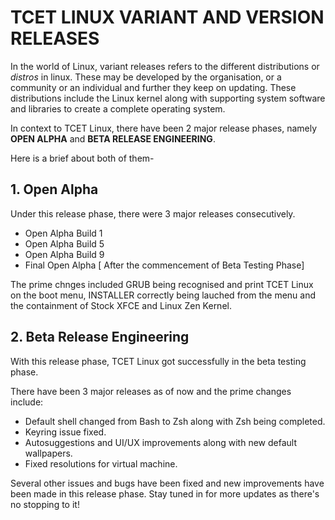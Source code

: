 # TCET LINUX VARIANT AND VERSION RELEASES
In the world of Linux, variant releases refers to the different distributions or *distros* in linux. These may be developed by the organisation, or a community or an individual and further they keep on updating. These distributions include the Linux kernel along with supporting system software and libraries to create a complete operating system.

In context to TCET Linux, there have been 2 major release phases, namely **OPEN ALPHA** and **BETA RELEASE ENGINEERING**. 

Here is a brief about both of them-

## 1. Open Alpha
Under this release phase, there were 3 major releases consecutively.
- Open Alpha Build 1
- Open Alpha Build 5
- Open Alpha Build 9
- Final Open Alpha [ After the commencement of Beta Testing Phase]

The prime chnges included GRUB being recognised and print TCET Linux on the boot menu, INSTALLER correctly being lauched from the menu and the containment of Stock XFCE and Linux Zen Kernel.

## 2. Beta Release Engineering
With this release phase, TCET Linux got successfully in the beta testing phase. 

There have been 3 major releases as of now and the prime changes include:
- Default shell changed from Bash to Zsh along with Zsh being completed.
- Keyring issue fixed.
- Autosuggestions and UI/UX improvements along with new default wallpapers.
- Fixed resolutions for virtual machine.

Several other issues and bugs have been fixed and new improvements have been made in this release phase. 
Stay tuned in for more updates as there's no stopping to it!
